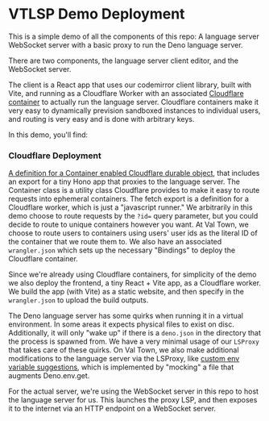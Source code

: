 # VTLSP Demo Deployment

This is a simple demo of all the components of this repo: A language server WebSocket server with a basic proxy to run the Deno language server.

There are two components, the language server client editor, and the WebSocket server.

The client is a React app that uses our codemirror client library, built with Vite, and running as a Cloudflare Worker with an associated [Cloudflare container](https://developers.cloudflare.com/containers/) to actually run the language server. Cloudflare containers make it very easy to dynamically prevision sandboxed instances to individual users, and routing is very easy and is done with arbitrary keys.

In this demo, you'll find:

### Cloudflare Deployment

[A definition for a Container enabled Cloudflare durable object](./deploy/main.ts), that includes an export for a tiny Hono app that proxies to the language server. The Container class is a utility class Cloudflare provides to make it easy to route requests into ephemeral containers. The fetch export is a definition for a Cloudflare worker, which is just a "javascript runner." We arbitrarily in this demo choose to route requests by the `?id=` query parameter, but you could decide to route to unique containers however you want. At Val Town, we choose to route users to containers using users' user ids as the literal ID of the container that we route them to. We also have an associated `wrangler.json` which sets up the necessary "Bindings" to deploy the Cloudflare container.

Since we're already using Cloudflare containers, for simplicity of the demo we also deploy the frontend, a tiny React + Vite app, as a Cloudflare worker. We build the app (with Vite) as a static website, and then specify in the `wrangler.json` to upload the build outputs.

The Deno language server has some quirks when running it in a virtual environment. In some areas it expects physical files to exist on disc. Additionally, it will only "wake up" if there is a `deno.json` in the directory that the process is spawned from. We have a very minimal usage of our `LSProxy` that takes care of these quirks. On Val Town, we also make additional modifications to the language server via the LSProxy, like [custom env variable suggestions](https://filedumpthing.val.run/blob/blob_file_1755106837620_1fd7a65c-4a8d-437d-a0c6-1b61e1ef71da.gif), which is implemented by "mocking" a file that augments Deno.env.get.

For the actual server, we're using the WebSocket server in this repo to host the language server for us. This launches the proxy LSP, and then exposes it to the internet via an HTTP endpoint on a WebSocket server.
